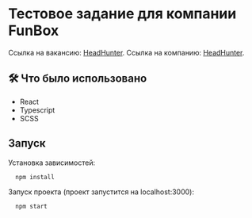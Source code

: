 # Тестовое задание для компании FunBox

Ссылка на вакансию: [HeadHunter](https://spb.hh.ru/vacancy/66901246?hhtmFrom=vacancy_response).
Ссылка на компанию: [HeadHunter](https://spb.hh.ru/employer/89953?hhtmFrom=vacancy).

## 🛠 Что было использовано
* React
* Typescript
* SCSS

## Запуск

Установка зависимостей:
```bash
  npm install
```

Запуск проекта (проект запустится на localhost:3000):
```bash
  npm start
``` 
